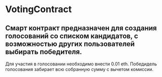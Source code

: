 # VotingContract
## Смарт контракт предназначен для создания голосований со списком кандидатов, с возможностью других пользователей выбирать победителя. 
Для участия в голосовании необходимо внести 0.01 eth. Победидель голосования забирает всю собранную сумму с вычетом комиссии.
